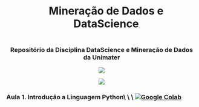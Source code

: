 

<div id="user-content-toc">
  <ul>
    <h1 align="center" style="display: inline-block;"> Mineração de Dados e DataScience</h1>
  </ul>
</div>


<h3 align="center"> Repositório da Disciplina DataScience e Mineração de Dados da Unimater </h3>

<p  align="center">
<img src="https://user-images.githubusercontent.com/73097560/115834477-dbab4500-a447-11eb-908a-139a6edaec5c.gif">             
<br>
</p>

<p align="center">
<img src="Imagem/gif.gif"/>
</p>

### Aula 1. Introdução a Linguagem Python\ \ \ [![Google Colab](https://badgen.net/badge/Launch/on%20Google%20Colab/blue?icon=terminal)](https://colab.research.google.com/github/Rafael-Barbosa/Mineracao-Dados/blob/main/Introducao_ao_Python.ipynb) 




